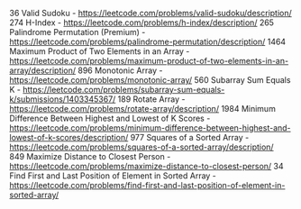 36 Valid Sudoku - https://leetcode.com/problems/valid-sudoku/description/
274 H-Index - https://leetcode.com/problems/h-index/description/
265 Palindrome Permutation (Premium) - https://leetcode.com/problems/palindrome-permutation/description/
1464 Maximum Product of Two Elements in an Array - https://leetcode.com/problems/maximum-product-of-two-elements-in-an-array/description/
896 Monotonic Array - https://leetcode.com/problems/monotonic-array/
560 Subarray Sum Equals K - https://leetcode.com/problems/subarray-sum-equals-k/submissions/1403345367/
189 Rotate Array - https://leetcode.com/problems/rotate-array/description/
1984 Minimum Difference Between Highest and Lowest of K Scores - https://leetcode.com/problems/minimum-difference-between-highest-and-lowest-of-k-scores/description/
977 Squares of a Sorted Array - https://leetcode.com/problems/squares-of-a-sorted-array/description/
849 Maximize Distance to Closest Person - https://leetcode.com/problems/maximize-distance-to-closest-person/
34 Find First and Last Position of Element in Sorted Array - https://leetcode.com/problems/find-first-and-last-position-of-element-in-sorted-array/

